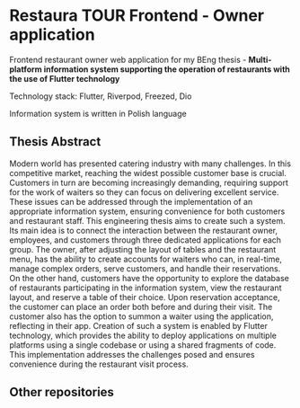 # Restaura TOUR Frontend - Owner application
Frontend restaurant owner web application for my BEng thesis - **Multi-platform information system supporting the operation of restaurants with the use of Flutter technology**

Technology stack: Flutter, Riverpod, Freezed, Dio 

Information system is written in Polish language

## Thesis Abstract

Modern world has presented catering industry with many challenges. In this competitive market, reaching the widest possible customer base is crucial. Customers in turn are becoming increasingly demanding, requiring support for the work of waiters so they can focus on delivering excellent service. These issues can be addressed through the implementation of an appropriate information system, ensuring convenience for both customers and restaurant staff. This engineering thesis aims to create such a system. Its main idea is to connect the interaction between the restaurant owner, employees, and customers through three dedicated applications for each group. The owner, after adjusting the layout of tables and the restaurant menu, has the ability to create accounts for waiters who can, in real-time, manage complex orders, serve customers, and handle their reservations. On the other hand, customers have the opportunity to explore the database of restaurants participating in the information system, view the restaurant layout, and reserve a table of their choice. Upon reservation acceptance, the customer can place an order both before and during their visit. The customer also has the option to summon a waiter using the application, reflecting in their app. Creation of such a system is enabled by Flutter technology, which provides the ability to deploy applications on multiple platforms using a single codebase or using a shared fragments of code. This implementation addresses the challenges posed and ensures convenience during the restaurant visit process.

## Other repositories

